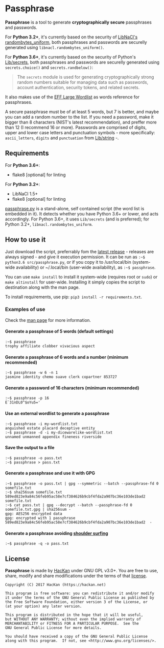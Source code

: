 # Passphrase

**Passphrase** is a tool to generate **cryptographically secure** passphrases and passwords.

For **Python 3.2+**, it's currently based on the security of [LibNaCl's](https://github.com/saltstack/libnacl) [randombytes_uniform](https://download.libsodium.org/doc/generating_random_data/#usage), both passphrases and passwords are securelly generated using `libnacl.randombytes_uniform()`.

For **Python 3.6+**, it's currently based on the security of Python's [Lib/secrets](https://docs.python.org/3/library/secrets.html#module-secrets), both passphrases and passwords are securelly generated using `secrets.choice()` and `secrets.randbelow()`:

> The `secrets` module is used for generating cryptographically strong random numbers suitable for managing data such as passwords, account authentication, security tokens, and related secrets.

It also makes use of the [EFF Large Wordlist](https://www.eff.org/es/document/passphrase-wordlists) as words reference for passphrases.

A secure passphrase must be of at least 5 words, but 7 is better, and maybe you can add a random number to the list. If you need a password, make it bigger than 8 characters (NIST's latest recommendation), and preffer more than 12 (I recommend 16 or more). Passwords are comprised of digits, upper and lower case letters and punctuation symbols - more specifically: `ascii_letters`, `digits` and `punctuation` from [Lib/string](https://docs.python.org/3.6/library/string.html#string-constants) -.

## Requirements

For **Python 3.6+**:

* flake8 [optional] for linting

For **Python 3.2+**:

* LibNaCl 1.5+
* flake8 [optional] for linting

[passphrase.py](/src/passphrase.py) is a stand-alone, self contained script (the word list is embedded in it). It detects whether you have Python 3.6+ or lower, and acts accordingly. For Python 3.6+, it uses `Lib/secrets` (and is preferred); for Python 3.2+, `libnacl.randombytes_uniform`.

## How to use it

Just download the script, preferrably fom the [latest release](https://github.com/HacKanCuBa/passphrase-py/releases/latest) - releases are always signed - and give it execution permission. It can be run as `:~$ python3.6 src/passphrase.py`, or if you copy it to /usr/local/bin (system-wide availability) or ~/.local/bin (user-wide availability), as `:~$ passphrase`.

You can use `make install` to install it system-wide (requires root or `sudo`) or `make altinstall` for user-wide. Installing it simply copies the script to destination along with the man page.

To install requirements, use pip: `pip3 install -r requirements.txt`.

### Examples of use

Check the [man page](man/passphrase.md) for more information.

#### Generate a passphrase of 5 words (default settings)

```
:~$ passphrase
trophy affiliate clobber vivacious aspect
```

#### Generate a passphrase of 6 words and a number (minimum recommended)

```
:~$ passphrase -w 6 -n 1
jasmine identity chemo suave clerk copartner 853727
```

#### Generate a password of 16 characters (minimum recommended)

```
:~$ passphrase -p 16
E`31nDL0^$oYu5='
```

#### Use an external wordlist to generate a passphrase

```
:~$ passphrase -i my-wordlist.txt
anguished estate placard deceptive entity
:~$ passphrase -d -i my-dicewarelike-wordlist.txt
unnamed unmanned appendix fineness riverside
```

#### Save the output to a file

```
:~$ passphrase -o pass.txt
:~$ passphrase > pass.txt
```

#### Generate a passphrase and use it with GPG

```
:~$ passphrase -o pass.txt | gpg --symmetric --batch --passphrase-fd 0 somefile.txt
:~$ sha256sum somefile.txt
589ed823e9a84c56feb95ac58e7cf384626b9cbf4fda2a907bc36e103de1bad2  somefile.txt
:~$ cat pass.txt | gpg --decrypt --batch --passphrase-fd 0 somefile.txt.gpg | sha256sum -
gpg: AES256 encrypted data
gpg: encrypted with 1 passphrase
589ed823e9a84c56feb95ac58e7cf384626b9cbf4fda2a907bc36e103de1bad2  -
```

#### Generate a passphrase avoiding [shoulder surfing](https://en.wikipedia.org/wiki/Shoulder_surfing_(computer_security))

```
:~$ passphrase -q -o pass.txt
```

## License

**Passphrase** is made by [HacKan](https://hackan.net) under GNU GPL v3.0+. You are free to use, share, modify and share modifications under the terms of that [license](LICENSE).

    Copyright (C) 2017 HacKan (https://hackan.net)

    This program is free software: you can redistribute it and/or modify
    it under the terms of the GNU General Public License as published by
    the Free Software Foundation, either version 3 of the License, or
    (at your option) any later version.

    This program is distributed in the hope that it will be useful,
    but WITHOUT ANY WARRANTY; without even the implied warranty of
    MERCHANTABILITY or FITNESS FOR A PARTICULAR PURPOSE.  See the
    GNU General Public License for more details.

    You should have received a copy of the GNU General Public License
    along with this program.  If not, see <http://www.gnu.org/licenses/>.
